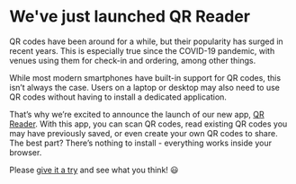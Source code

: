# We've just launched QR Reader

QR codes have been around for a while, but their popularity has surged in recent years. This is especially true since the COVID-19 pandemic, with venues using them for check-in and ordering, among other things.

While most modern smartphones have built-in support for QR codes, this isn’t always the case. Users on a laptop or desktop may also need to use QR codes without having to install a dedicated application.

That’s why we’re excited to announce the launch of our new app, [QR Reader](https://qr-reader.net). With this app, you can scan QR codes, read existing QR codes you may have previously saved, or even create your own QR codes to share. The best part? There’s nothing to install - everything works inside your browser.

Please [give it a try](https://qr-reader.net) and see what you think! 😃
